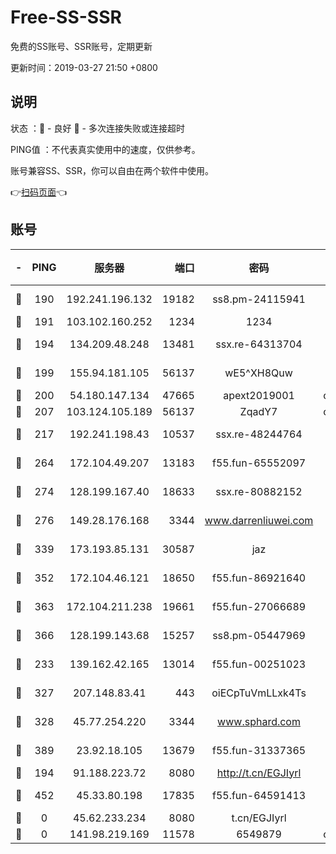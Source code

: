 # Free-SS-SSR

免费的SS账号、SSR账号，定期更新

更新时间：2019-03-27 21:50 +0800

## 说明

状态     ：🙂 - 良好 🙁 - 多次连接失败或连接超时

PING值   ：不代表真实使用中的速度，仅供参考。

账号兼容SS、SSR，你可以自由在两个软件中使用。

👉[扫码页面](https://liesauer.github.io/Free-SS-SSR/)👈

## 账号

|-|PING|服务器|端口|密码|加密方式|区域|
|:----:|:----:|:-----:|-----:|:----:|:----:|:----:|
|🙂|190|192.241.196.132|19182|ss8.pm-24115941|aes-256-cfb|US|
|🙂|191|103.102.160.252|1234|1234|rc4-md5|JP|
|🙂|194|134.209.48.248|13481|ssx.re-64313704|aes-256-cfb|US|
|🙂|199|155.94.181.105|56137|wE5^XH8Quw|aes-256-cfb|US|
|🙂|200|54.180.147.134|47665|apext2019001|chacha20|KR|
|🙂|207|103.124.105.189|56137|ZqadY7|chacha20|US|
|🙂|217|192.241.198.43|10537|ssx.re-48244764|aes-256-cfb|US|
|🙂|264|172.104.49.207|13183|f55.fun-65552097|aes-256-cfb|SG|
|🙂|274|128.199.167.40|18633|ssx.re-80882152|aes-256-cfb|SG|
|🙂|276|149.28.176.168|3344|www.darrenliuwei.com|aes-256-cfb|AU|
|🙂|339|173.193.85.131|30587|jaz|aes-256-cfb|US|
|🙂|352|172.104.46.121|18650|f55.fun-86921640|aes-256-cfb|SG|
|🙂|363|172.104.211.238|19661|f55.fun-27066689|aes-256-cfb|US|
|🙂|366|128.199.143.68|15257|ss8.pm-05447969|aes-256-cfb|SG|
|🙂|233|139.162.42.165|13014|f55.fun-00251023|aes-256-cfb|SG|
|🙂|327|207.148.83.41|443|oiECpTuVmLLxk4Ts|aes-256-cfb|AU|
|🙂|328|45.77.254.220|3344|www.sphard.com|aes-256-cfb|SG|
|🙂|389|23.92.18.105|13679|f55.fun-31337365|aes-256-cfb|US|
|🙁|194|91.188.223.72|8080|http://t.cn/EGJIyrl|rc4-md5|RU|
|🙁|452|45.33.80.198|17835|f55.fun-64591413|aes-256-cfb|US|
|🙁|0|45.62.233.234|8080|t.cn/EGJIyrl|rc4-md5|CA|
|🙁|0|141.98.219.169|11578|6549879|chacha20|US|
